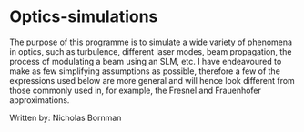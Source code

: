 # Optics-simulations
The purpose of this programme is to simulate a wide variety of phenomena in optics, such as turbulence, different laser modes, beam propagation, the process of modulating a beam using an SLM, etc. I have endeavoured to make as few simplifying assumptions as possible, therefore a few of the expressions used below are more general and will hence look different from those commonly used in, for example, the Fresnel and Frauenhofer approximations.

Written by: Nicholas Bornman
